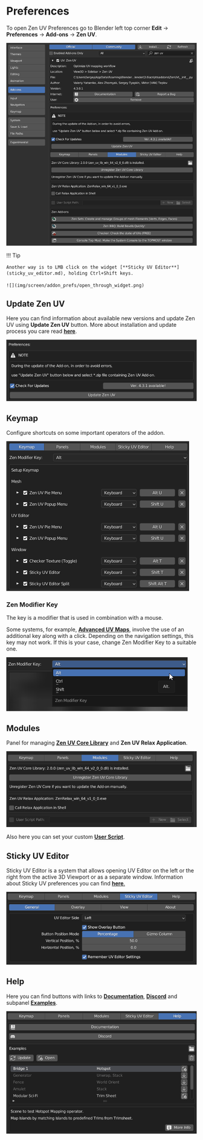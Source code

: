 # Preferences

To open Zen UV Preferences go to Blender left top corner **Edit** -> **Preferences** -> **Add-ons** -> **Zen UV**.

![](img/screen/addon_prefs/addon_prefs_main.png)

!!! Tip

    Another way is to LMB click on the widget [**Sticky UV Editor**](sticky_uv_editor.md), holding Ctrl+Shift keys.

    ![](img/screen/addon_prefs/open_through_widget.png)

## Update Zen UV

Here you can find information about available new versions and update Zen UV using **Update Zen UV** button. More about installation and update process you care read [**here**](installation.md).

![](img/screen//addon_prefs/addon_prefs_update.png)

## Keymap

Configure shortcuts on some important operators of the addon.

![](img/screen/addon_prefs/keymap.png)

### Zen Modifier Key

The key is a modifier that is used in combination with a mouse.

Some systems, for example, [**Advanced UV Maps**](adv_uv-maps.md), involve the use of an additional key along with a click. Depending on the navigation settings, this key may not work. If this is your case, change Zen Modifier Key to a suitable one.

![](img/screen//addon_prefs/zen_modifier_key.png)

## Modules

Panel for managing [**Zen UV Core Library**](installation.md) and **Zen UV Relax Application**.

![](img/screen/addon_prefs/addon_prefs_modules.png)

Also here you can set your custom [**User Script**](user_script.md).

## Sticky UV Editor

Sticky UV Editor is a system that allows opening UV Editor on the left or the right from the active 3D Viewport or as a separate window. Information about Sticky UV preferences you can find [**here**.](https://zenmastersteam.github.io/Zen-UV/latest/sticky_uv_editor/#sticky-uv-editor-properties)


![](img/screen/addon_prefs/addon_prefs_sticky.png)

## Help

Here you can find buttons with links to [**Documentation**](index.md), [**Discord**](https://discord.gg/wGpFeME) and subpanel [**Examples**](help.md).

![](img/screen/addon_prefs/addon_prefs_help.png)